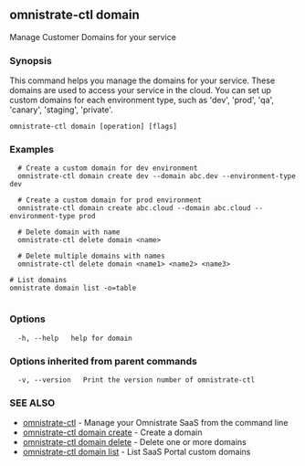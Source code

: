 ## omnistrate-ctl domain

Manage Customer Domains for your service

### Synopsis

This command helps you manage the domains for your service.
These domains are used to access your service in the cloud. You can set up custom domains for each environment type, such as 'dev', 'prod', 'qa', 'canary', 'staging', 'private'.

```
omnistrate-ctl domain [operation] [flags]
```

### Examples

```
  # Create a custom domain for dev environment
  omnistrate-ctl domain create dev --domain abc.dev --environment-type dev

  # Create a custom domain for prod environment
  omnistrate-ctl domain create abc.cloud --domain abc.cloud --environment-type prod

  # Delete domain with name
  omnistrate-ctl delete domain <name>

  # Delete multiple domains with names
  omnistrate-ctl delete domain <name1> <name2> <name3>

# List domains
omnistrate domain list -o=table


```

### Options

```
  -h, --help   help for domain
```

### Options inherited from parent commands

```
  -v, --version   Print the version number of omnistrate-ctl
```

### SEE ALSO

* [omnistrate-ctl](omnistrate-ctl.md)	 - Manage your Omnistrate SaaS from the command line
* [omnistrate-ctl domain create](omnistrate-ctl_domain_create.md)	 - Create a domain
* [omnistrate-ctl domain delete](omnistrate-ctl_domain_delete.md)	 - Delete one or more domains
* [omnistrate-ctl domain list](omnistrate-ctl_domain_list.md)	 - List SaaS Portal custom domains

